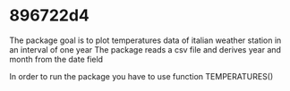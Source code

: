 # 896722d4
The package goal is to plot temperatures data of italian weather station in an interval of one year
The package reads a csv file and derives year and month from the date field

In order to run the package you have to use function TEMPERATURES()
